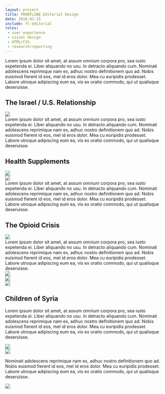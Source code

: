 ```yaml
---
layout: project
title: FRONTLINE Editorial Design
date: 2016-01-15
include: fl-editorial
roles:
 - user experience
 - visual design
 - HTML/CSS
 - research/reporting
---
```


Lorem ipsum dolor sit amet, at assum omnium corpora pro, sea iusto expetenda ei. Liber aliquando no usu. In detracto aliquando cum. Nominati adolescens reprimique nam ex, adhuc nostro definitionem quo ad. Nobis euismod fierent id eos, mel id eros dolor. Mea cu euripidis prodesset. Labore utroque adipiscing eum ea, vis ex oratio commodo, qui ut qualisque deseruisse.


## The Israel / U.S. Relationship
<div class="inline inline--column">
	<img class="border" src="../img/israel2.jpg">
</div>
Lorem ipsum dolor sit amet, at assum omnium corpora pro, sea iusto expetenda ei. Liber aliquando no usu. In detracto aliquando cum. Nominati adolescens reprimique nam ex, adhuc nostro definitionem quo ad. Nobis euismod fierent id eos, mel id eros dolor. Mea cu euripidis prodesset. Labore utroque adipiscing eum ea, vis ex oratio commodo, qui ut qualisque deseruisse.

## Health Supplements
<div class="inline inline--wide">
	<div class="inline__fill-inner">
		<div class="split">
			<img class="main__img" src="../img/supplements_art.jpg" >
		</div>
		<div class="split">
			<img class="main__img border" src="../img/supplements_d_2.jpg" >
		</div>
	</div>
</div>
Lorem ipsum dolor sit amet, at assum omnium corpora pro, sea iusto expetenda ei. Liber aliquando no usu. In detracto aliquando cum. Nominati adolescens reprimique nam ex, adhuc nostro definitionem quo ad. Nobis euismod fierent id eos, mel id eros dolor. Mea cu euripidis prodesset. Labore utroque adipiscing eum ea, vis ex oratio commodo, qui ut qualisque deseruisse.

## The Opioid Crisis
<div class="inline inline--column">
	<img src="../img/heroin_data_art.jpg">
</div>
Lorem ipsum dolor sit amet, at assum omnium corpora pro, sea iusto expetenda ei. Liber aliquando no usu. In detracto aliquando cum. Nominati adolescens reprimique nam ex, adhuc nostro definitionem quo ad. Nobis euismod fierent id eos, mel id eros dolor. Mea cu euripidis prodesset. Labore utroque adipiscing eum ea, vis ex oratio commodo, qui ut qualisque deseruisse.

<div class="inline inline--wide">
	<div class="inline__fill-inner">
		<div class="thirds">
			<img class="main__img border" src="../img/heroin_data_wr.jpg" >
		</div>
		<div class="thirds">
			<img class="main__img border" src="../img/heroin_data1.jpg" >
		</div>
		<div class="thirds">
			<img class="main__img border" src="../img/heroin_data2.jpg" >
		</div>
	</div>
</div>

## Children of Syria
Lorem ipsum dolor sit amet, at assum omnium corpora pro, sea iusto expetenda ei. Liber aliquando no usu. In detracto aliquando cum. Nominati adolescens reprimique nam ex, adhuc nostro definitionem quo ad. Nobis euismod fierent id eos, mel id eros dolor. Mea cu euripidis prodesset. Labore utroque adipiscing eum ea, vis ex oratio commodo, qui ut qualisque deseruisse.
<div class="inline inline--wide">
	<div class="inline__fill-inner inline-borders">
		<div class="split">
			<img class="main__img" src="../img/syria_art.jpg" >
		</div>
		<div class="split">
			<img class="main__img" src="../img/syria_numbers.jpg" >
		</div>
	</div>
</div>

Nominati adolescens reprimique nam ex, adhuc nostro definitionem quo ad. Nobis euismod fierent id eos, mel id eros dolor. Mea cu euripidis prodesset. Labore utroque adipiscing eum ea, vis ex oratio commodo, qui ut qualisque deseruisse.

<div class="inline inline--column">
	<img src="../img/syria.gif">
</div>
